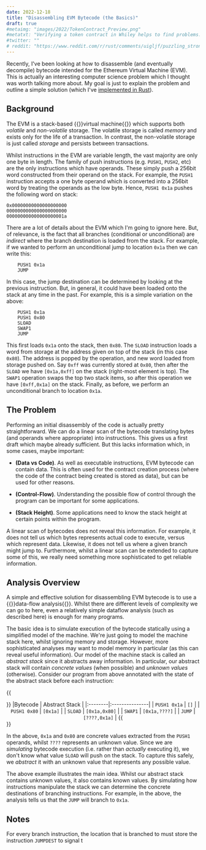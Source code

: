 ```yaml
---
date: 2022-12-18
title: "Disassembling EVM Bytecode (the Basics)"
draft: true
#metaimg: "images/2022/TokenContract_Preview.png"
#metatxt: "Verifying a token contract in Whiley helps to find problems."
#twitter: ""
# reddit: "https://www.reddit.com/r/rust/comments/uigljf/puzzling_strong_updates_in_rust/"
---
```


Recently, I've been looking at how to disassemble (and eventually
decompile) bytecode intended for the Ethereum Virtual Machine (EVM).
This is actually an interesting computer science problem which I
thought was worth talking more about.  My goal is just to explain the
problem and outline a simple solution
(which I've [implemented in Rust](https://github.com/DavePearce/EvmIL)).  

## Background

The EVM is a stack-based {{<wikip page="Virtual_machine">}}virtual
machine{{</wikip>}} which supports both _volatile_ and _non-volatile_
storage.  The volatile storage is called _memory_ and exists only for
the life of a transaction.  In contrast, the non-volatile storage is
just called _storage_ and persists between transactions.

Whilst instructions in the EVM are variable length, the vast majority
are only one byte in length.  The family of push instructions
(e.g. `PUSH1`, `PUSH2`, etc) are the only instructions which have
operands.  These simply push a 256bit word constructed from their
operand on the stack.  For example, the `PUSH1` instruction accepts a
one byte operand which is converted into a 256bit word by treating the
operands as the low byte.  Hence, `PUSH1 0x1a` pushes the following
word on stack:

```
0x00000000000000000000
0000000000000000000000
000000000000000000001a
```

There are a lot of details about the EVM which I'm going to ignore
here.  But, of relevance, is the fact that all branches (conditional
or unconditional) are _indirect_ where the branch destination is
loaded from the stack.  For example, if we wanted to perform an
unconditional jump to location `0x1a` then we can write this:

```
    PUSH1 0x1a
    JUMP
```

In this case, the jump destination can be determined by looking at the
previous instruction.  But, in general, it could have been loaded onto
the stack at any time in the past.  For example, this is a simple
variation on the above:

```
    PUSH1 0x1a
    PUSH1 0x80
    SLOAD
    SWAP1
    JUMP
```

This first loads `0x1a` onto the stack, then `0x80`.  The `SLOAD`
instruction loads a word from storage at the address given on top of
the stack (in this case `0x80`).  The address is popped by the
operation, and new word loaded from storage pushed on.  Say `0xff` was
currently stored at `0x80`, then after the `SLOAD` we have
`[0x1a,0xff]` on the stack (right-most element is top).  The `SWAP1`
operation swaps the top two stack items, so after this operation we
have `[0xff,0x1a]` on the stack.  Finally, as before, we perform an
unconditional branch to location `0x1a`.

## The Problem

Performing an initial disassembly of the code is actually pretty
straightforward.  We can do a linear scan of the bytecode translating
bytes (and operands where appropriate) into instructions.  This gives
us a first draft which maybe already sufficient.  But this lacks
information which, in some cases, maybe important:

   * **(Data vs Code)**.  As well as executable instructions, EVM
     bytecode can contain data.  This is often used for the contract
     creation process (where the code of the contract being created is
     stored as data), but can be used for other reasons.
     
   * **(Control-Flow)**.  Understanding the possible flow of control
     through the program can be important for some applications. 
     
   * **(Stack Height)**.  Some applications need to know the stack
     height at certain points within the program.

A linear scan of bytecodes does not reveal this information. For
example, it does not tell us which bytes represents actual code to
execute, versus which represent data.  Likewise, it does not tell us
where a given branch might jump to.  Furthermore, whilst a linear scan
can be extended to capture some of this, we really need something more
sophisticated to get reliable information.

## Analysis Overview

A simple and effective solution for disassembling EVM bytecode is to
use a {{<wikip page="Data-flow_analysis">}}data-flow
analysis{{</wikip>}}.  Whilst there are different levels of complexity
we can go to here, even a relatively simple dataflow analysis (such as
described here) is enough for many programs.

The basic idea is to simulate execution of the bytecode statically
using a simplified model of the machine.  We're just going to model
the machine stack here, whilst ignoring memory and storage.  However,
more sophisticated analyses may want to model memory in particular (as
this can reveal useful information).  Our model of the machine stack
is called an _abstract stack_ since it abstracts away information.  In
particular, our abstract stack will contain _concrete values_ (when
possible) and _unknown values_ (otherwise).  Consider our program from
above annotated with the state of the abstract stack before each
instruction:

{{<center>}}
|Bytecode | Abstract Stack |
|:--------|:---------------|
| `PUSH1 0x1a` | `[]` |
| `PUSH1 0x80` | `[0x1a]` |
| `SLOAD`      | `[0x1a,0x80]` |
| `SWAP1`      | `[0x1a,????]` |
| `JUMP`       | `[????,0x1a]` |
{{</center>}}

In the above, `0x1a` and `0x80` are concrete values extracted from the
`PUSH1` operands, whilst `????` represents an unknown value.  Since we
are _simulating_ bytecode execution (i.e. rather than _actually_
executing it), we don't know what value `SLOAD` will push on the
stack.  To capture this safely, we _abstract_ it with an unknown value
that represents any possible value.

The above example illustrates the main idea.  Whilst our abstract
stack contains unknown values, it also contains known values.  By
simulating how instructions manipulate the stack we can determine the
concrete destinations of branching instructions.  For example, in the
above, the analysis tells us that the `JUMP` will branch to `0x1a`.

## Notes

For every branch instruction, the location that is branched to must
store the instruction `JUMPDEST` to signal t



